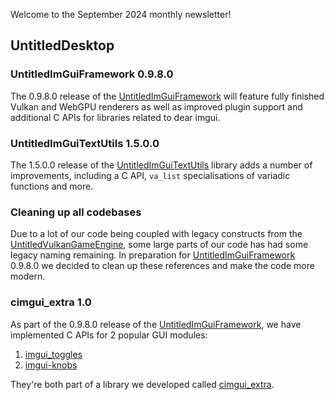 Welcome to the September 2024 monthly newsletter!

## UntitledDesktop
### UntitledImGuiFramework 0.9.8.0
The 0.9.8.0 release of the [UntitledImGuiFramework](https://github.com/MadLadSquad/UntitledImGuiFramework) will feature fully finished
Vulkan and WebGPU renderers as well as improved plugin support and additional C APIs for libraries related to dear imgui.

### UntitledImGuiTextUtils 1.5.0.0
The 1.5.0.0 release of the [UntitledImGuiTextUtils](https://github.com/MadLadSquad/UntitledImGuiTextUtils) library adds a number of
improvements, including a C API, `va_list` specialisations of variadic functions and more.

### Cleaning up all codebases
Due to a lot of our code being coupled with legacy constructs from the 
[UntitledVulkanGameEngine](https://github.com/MadLadSquad/UntitledVulkanGameEngineOld), some large parts of our code has had some legacy
naming remaining. In preparation for [UntitledImGuiFramework](https://github.com/MadLadSquad/UntitledImGuiFramework) 0.9.8.0 we decided
to clean up these references and make the code more modern.

### cimgui_extra 1.0
As part of the 0.9.8.0 release of the [UntitledImGuiFramework](https://github.com/MadLadSquad/UntitledImGuiFramework), we have implemented
C APIs for 2 popular GUI modules:

1. [imgui_toggles](https://github.com/cmdwtf/imgui_toggle)
1. [imgui-knobs](https://github.com/altschuler/imgui-knobs)

They're both part of a library we developed called [cimgui_extra](https://github.com/MadLadSquad/cimgui_extra).
